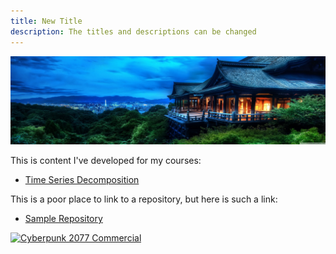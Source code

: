 ```yaml
---
title: New Title
description: The titles and descriptions can be changed
---
```


![My Picture](/pics/Tracy1.jpg)

This is content I've developed for my courses:

- [Time Series Decomposition](/timeseries/index.md)

This is a poor place to link to a repository, but here is such a link:
- [Sample Repository](https://github.com/tracyccwm/sample)

[![Cyberpunk 2077 Commercial](https://img.youtube.com/vi/U8qJc6znzZc/0.jpg)](http://www.youtube.com/watch?v=U8qJc6znzZc)
